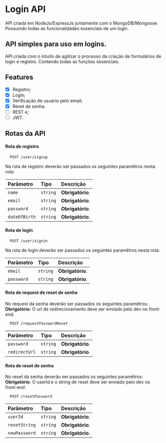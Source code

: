 # Login API

API criada em NodeJs/ExpressJs juntamente com o MongoDB/Mongoose. Possuindo todas as funcionalidades essenciais de um login.

## API simples para uso em logins.

API criada com o intuito de agilizar o processo da criação de formulários de login e registro. Contendo todas as funções essenciais.

## Features 

- [x]  Registro;
- [x]  Login;
- [x]  Verificação de usuário pelo email;
- [x]  Reset de senha.
- [ ]  REST e;
- [ ]  JWT.

## Rotas da API

#### Rota de registro

```http
  POST /user/signup
```
Na rota de registro deverão ser passados os seguintes paramêtros nesta rota:


| Parâmetro   | Tipo       | Descrição                           |
| :---------- | :--------- | :---------------------------------- |
| `name` | `string` | **Obrigatório**.|
| `email` | `string` | **Obrigatório**.|
| `password` | `string` | **Obrigatório**. |
| `dateOfBirth` | `string` | **Obrigatório**. |

#### Rota de login

```http
  POST /user/signin
```
Na rota de login deverão ser passados os seguintes paramêtros nesta rota:

| Parâmetro   | Tipo       | Descrição                                   |
| :---------- | :--------- | :------------------------------------------ |
| `email` | `string` | **Obrigatório**.|
| `password` | `string` | **Obrigatório**. |


#### Rota de request de reset de senha

No request da senha deverão ser passados os seguintes paramêtros:
 **Obrigatório:** O url de redirecionamento deve ser enviado pelo dev no front-end.

```http
  POST /requestPasswordReset
```

| Parâmetro   | Tipo       | Descrição                                   |
| :---------- | :--------- | :------------------------------------------ |
| `password`  | `string` | **Obrigatório**.|
| `redirectUrl`  | `string` | **Obrigatório**.|

#### Rota de reset de senha

No reset da senha deverão ser passados os seguintes paramêtros:
 **Obrigatório:** O userId e o string de reset deve ser enviado pelo dev no front-end.

```http
  POST /resetPassword
```

| Parâmetro   | Tipo       | Descrição                                   |
| :---------- | :--------- | :------------------------------------------ |
| `userId`      | `string` | **Obrigatório**.|
| `resetString`      | `string` | **Obrigatório**.|
| `newPassword`      | `string` | **Obrigatório**.|



